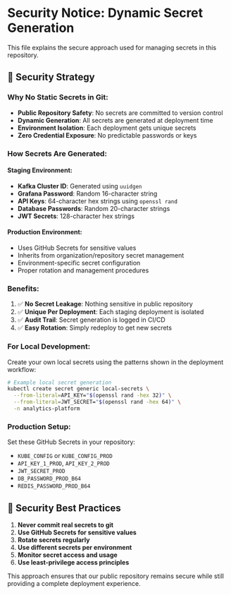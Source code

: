 # Security Notice: Dynamic Secret Generation

This file explains the secure approach used for managing secrets in this repository.

## 🔐 Security Strategy

### **Why No Static Secrets in Git:**
- **Public Repository Safety**: No secrets are committed to version control
- **Dynamic Generation**: All secrets are generated at deployment time
- **Environment Isolation**: Each deployment gets unique secrets
- **Zero Credential Exposure**: No predictable passwords or keys

### **How Secrets Are Generated:**

#### **Staging Environment:**
- **Kafka Cluster ID**: Generated using `uuidgen`
- **Grafana Password**: Random 16-character string
- **API Keys**: 64-character hex strings using `openssl rand`
- **Database Passwords**: Random 20-character strings
- **JWT Secrets**: 128-character hex strings

#### **Production Environment:**
- Uses GitHub Secrets for sensitive values
- Inherits from organization/repository secret management
- Environment-specific secret configuration
- Proper rotation and management procedures

### **Benefits:**
1. ✅ **No Secret Leakage**: Nothing sensitive in public repository
2. ✅ **Unique Per Deployment**: Each staging deployment is isolated
3. ✅ **Audit Trail**: Secret generation is logged in CI/CD
4. ✅ **Easy Rotation**: Simply redeploy to get new secrets

### **For Local Development:**
Create your own local secrets using the patterns shown in the deployment workflow:

```bash
# Example local secret generation
kubectl create secret generic local-secrets \
  --from-literal=API_KEY="$(openssl rand -hex 32)" \
  --from-literal=JWT_SECRET="$(openssl rand -hex 64)" \
  -n analytics-platform
```

### **Production Setup:**
Set these GitHub Secrets in your repository:
- `KUBE_CONFIG` or `KUBE_CONFIG_PROD`
- `API_KEY_1_PROD`, `API_KEY_2_PROD`
- `JWT_SECRET_PROD`
- `DB_PASSWORD_PROD_B64`
- `REDIS_PASSWORD_PROD_B64`

## 🚨 Security Best Practices

1. **Never commit real secrets to git**
2. **Use GitHub Secrets for sensitive values**
3. **Rotate secrets regularly**
4. **Use different secrets per environment**
5. **Monitor secret access and usage**
6. **Use least-privilege access principles**

This approach ensures that our public repository remains secure while still providing a complete deployment experience.
